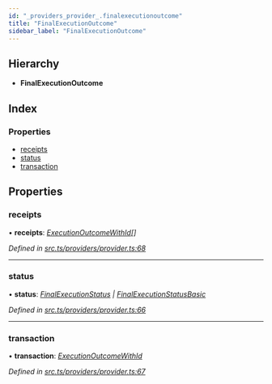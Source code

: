 ```yaml
---
id: "_providers_provider_.finalexecutionoutcome"
title: "FinalExecutionOutcome"
sidebar_label: "FinalExecutionOutcome"
---
```


## Hierarchy

* **FinalExecutionOutcome**

## Index

### Properties

* [receipts](_providers_provider_.finalexecutionoutcome.md#receipts)
* [status](_providers_provider_.finalexecutionoutcome.md#status)
* [transaction](_providers_provider_.finalexecutionoutcome.md#transaction)

## Properties

###  receipts

• **receipts**: *[ExecutionOutcomeWithId](_providers_provider_.executionoutcomewithid.md)[]*

*Defined in [src.ts/providers/provider.ts:68](https://github.com/nearprotocol/nearlib/blob/fe97eb6/src.ts/providers/provider.ts#L68)*

___

###  status

• **status**: *[FinalExecutionStatus](_providers_provider_.finalexecutionstatus.md) | [FinalExecutionStatusBasic](../enums/_providers_provider_.finalexecutionstatusbasic.md)*

*Defined in [src.ts/providers/provider.ts:66](https://github.com/nearprotocol/nearlib/blob/fe97eb6/src.ts/providers/provider.ts#L66)*

___

###  transaction

• **transaction**: *[ExecutionOutcomeWithId](_providers_provider_.executionoutcomewithid.md)*

*Defined in [src.ts/providers/provider.ts:67](https://github.com/nearprotocol/nearlib/blob/fe97eb6/src.ts/providers/provider.ts#L67)*
